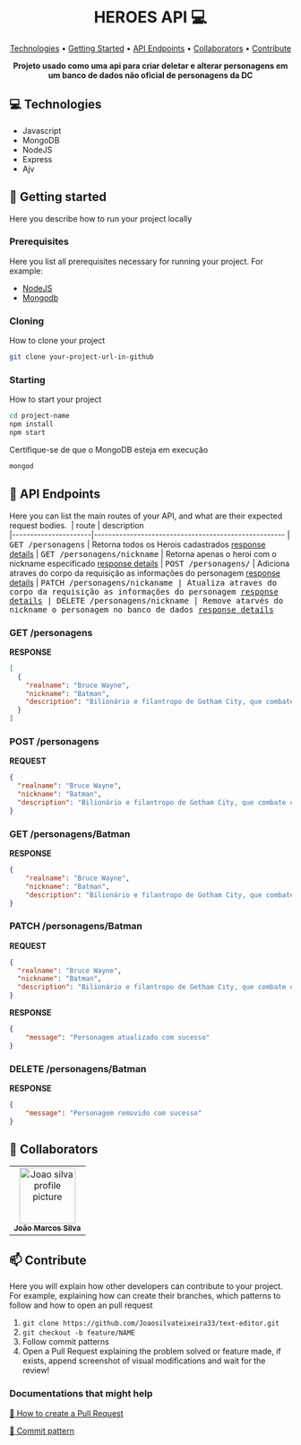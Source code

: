 <h1 align="center" style="font-weight: bold;">HEROES API 💻</h1>

<p align="center">
 <a href="#tech">Technologies</a> • 
 <a href="#started">Getting Started</a> • 
  <a href="#routes">API Endpoints</a> •
 <a href="#colab">Collaborators</a> •
 <a href="#contribute">Contribute</a>
</p>

<p align="center">
    <b>Projeto usado como uma api para criar deletar e alterar personagens em um banco de dados não oficial de personagens da DC</b>
</p>

<h2 id="technologies">💻 Technologies</h2>

- Javascript
- MongoDB
- NodeJS
- Express
- Ajv

<h2 id="started">🚀 Getting started</h2>

Here you describe how to run your project locally

<h3>Prerequisites</h3>

Here you list all prerequisites necessary for running your project. For example:

- [NodeJS](https://github.com/)
- [Mongodb](https://mongodb.com)

<h3>Cloning</h3>

How to clone your project

```bash
git clone your-project-url-in-github
```
<h3>Starting</h3>

How to start your project

```bash
cd project-name
npm install
npm start
```
Certifique-se de que o MongoDB esteja em execução
```bash
mongod
```

<h2 id="routes">📍 API Endpoints</h2>

Here you can list the main routes of your API, and what are their expected request bodies.
​
| route               | description                                          
|----------------------|-----------------------------------------------------
| <kbd>GET /personagens</kbd>              | Retorna todos os Herois cadastrados [response details](#get-person-detail)
| <kbd>GET /personagens/nickname</kbd>     | Retorna apenas o heroi com o nickname especificado [response details](#get-one-person-detail)
| <kbd>POST /personagens/</kbd>            | Adiciona atraves do corpo da requisição as informações do personagem [response details](#post-person-detail)
| <kbd>PATCH /personagens/nickaname        | Atualiza atraves do corpo da requisição as informações do personagem [response details](#patch-person-detail)
| <kbd>DELETE /personagens/nickname        | Remove atarvés do nickname o personagem no banco de dados [response details](#delete-person-detail)

<h3 id="get-person-detail">GET /personagens</h3>

**RESPONSE**
```json
[
  {
    "realname": "Bruce Wayne",
    "nickname": "Batman",
    "description": "Bilionário e filantropo de Gotham City, que combate o crime usando suas habilidades em artes marciais e tecnologia avançada, além de sua inteligência."
  }
]
```

<h3 id="post-person-detail">POST /personagens</h3>

**REQUEST**
```json
{
  "realname": "Bruce Wayne",
  "nickname": "Batman",
  "description": "Bilionário e filantropo de Gotham City, que combate o crime usando suas habilidades em artes marciais e tecnologia avançada, além de sua inteligência."
}
```
<h3 id="get-one-person-detail">GET /personagens/Batman</h3>

**RESPONSE**
```json
{
    "realname": "Bruce Wayne",
    "nickname": "Batman",
    "description": "Bilionário e filantropo de Gotham City, que combate o crime usando suas habilidades em artes marciais e tecnologia avançada, além de sua inteligência."
}
```
<h3 id="patch-person-detail">PATCH /personagens/Batman</h3>

**REQUEST**
```json
{
  "realname": "Bruce Wayne",
  "nickname": "Batman",
  "description": "Bilionário e filantropo de Gotham City, que combate o crime usando suas habilidades em artes marciais e tecnologia avançada, além de sua inteligência."
}
```

**RESPONSE**
```json
{
    "message": "Personagem atualizado com sucesso"
}
```

<h3 id="delete-person-detail">DELETE /personagens/Batman</h3>

**RESPONSE**
```json
{
    "message": "Personagem removido com sucesso"
}
```

<h2 id="colab">🤝 Collaborators</h2>

<table>
  <tr>
      <td align="center">
          <a href="#">
              <img src="https://avatars.githubusercontent.com/u/87495429?v=4" width="100px;" alt="Joao silva profile picture"/><br>
              <sub>
                <b>João Marcos Silva</b>
              </sub>
          </a>
      </td>
  </tr>
</table>

<h2 id="contribute">📫 Contribute</h2>

Here you will explain how other developers can contribute to your project. For example, explaining how can create their branches, which patterns to follow and how to open an pull request

1. `git clone https://github.com/Joaosilvateixeira33/text-editor.git`
2. `git checkout -b feature/NAME`
3. Follow commit patterns
4. Open a Pull Request explaining the problem solved or feature made, if exists, append screenshot of visual modifications and wait for the review!

<h3>Documentations that might help</h3>

[📝 How to create a Pull Request](https://www.atlassian.com/br/git/tutorials/making-a-pull-request)

[💾 Commit pattern](https://gist.github.com/joshbuchea/6f47e86d2510bce28f8e7f42ae84c716)
